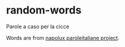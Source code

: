 # random-words

Parole a caso per la cicce

Words are from [napolux paroleitaliane project](https://github.com/napolux/paroleitaliane/blob/master/paroleitaliane/110000_parole_italiane_con_nomi_propri.txt).
